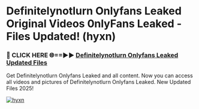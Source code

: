 # Definitelynotlurn Onlyfans Leaked Original Videos 0nlyFans Leaked - Files Updated! (hyxn)

<h3>🔴 CLICK HERE 🌐==►► <a href="https://tinyurl.com/4seja8ks" rel="nofollow">Definitelynotlurn Onlyfans Leaked Updated Files</a></h3>

Get Definitelynotlurn Onlyfans Leaked and all content. Now you can access all videos and pictures of Definitelynotlurn Onlyfans Leaked. New Updated Files 2025!

[![hyxn](https://i.imgur.com/EWjZXRe.gif)](https://tinyurl.com/4seja8ks)
